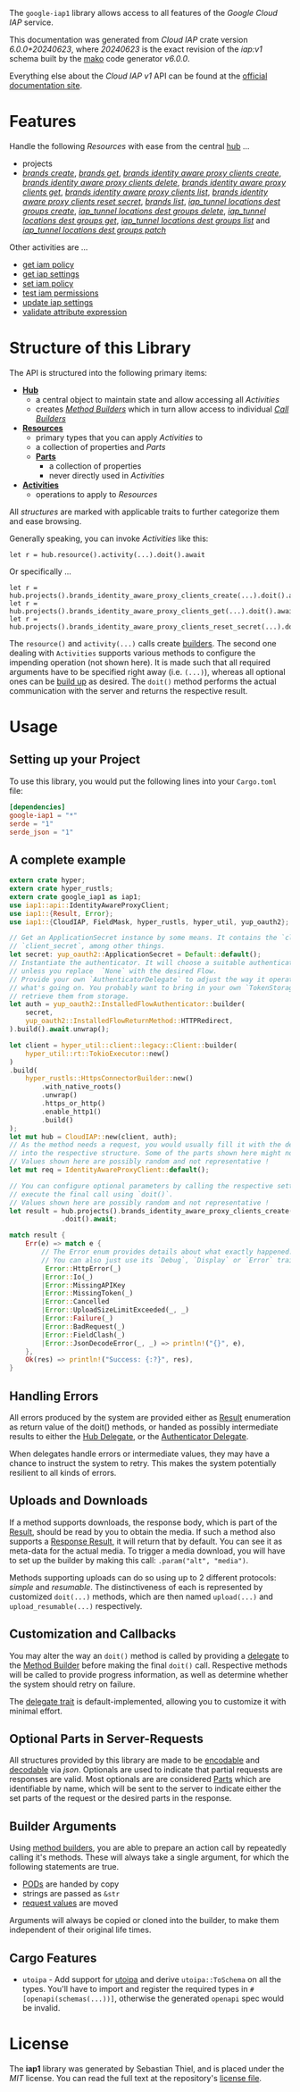 <!---
DO NOT EDIT !
This file was generated automatically from 'src/generator/templates/api/README.md.mako'
DO NOT EDIT !
-->
The `google-iap1` library allows access to all features of the *Google Cloud IAP* service.

This documentation was generated from *Cloud IAP* crate version *6.0.0+20240623*, where *20240623* is the exact revision of the *iap:v1* schema built by the [mako](http://www.makotemplates.org/) code generator *v6.0.0*.

Everything else about the *Cloud IAP* *v1* API can be found at the
[official documentation site](https://cloud.google.com/iap).
# Features

Handle the following *Resources* with ease from the central [hub](https://docs.rs/google-iap1/6.0.0+20240623/google_iap1/CloudIAP) ...

* projects
 * [*brands create*](https://docs.rs/google-iap1/6.0.0+20240623/google_iap1/api::ProjectBrandCreateCall), [*brands get*](https://docs.rs/google-iap1/6.0.0+20240623/google_iap1/api::ProjectBrandGetCall), [*brands identity aware proxy clients create*](https://docs.rs/google-iap1/6.0.0+20240623/google_iap1/api::ProjectBrandIdentityAwareProxyClientCreateCall), [*brands identity aware proxy clients delete*](https://docs.rs/google-iap1/6.0.0+20240623/google_iap1/api::ProjectBrandIdentityAwareProxyClientDeleteCall), [*brands identity aware proxy clients get*](https://docs.rs/google-iap1/6.0.0+20240623/google_iap1/api::ProjectBrandIdentityAwareProxyClientGetCall), [*brands identity aware proxy clients list*](https://docs.rs/google-iap1/6.0.0+20240623/google_iap1/api::ProjectBrandIdentityAwareProxyClientListCall), [*brands identity aware proxy clients reset secret*](https://docs.rs/google-iap1/6.0.0+20240623/google_iap1/api::ProjectBrandIdentityAwareProxyClientResetSecretCall), [*brands list*](https://docs.rs/google-iap1/6.0.0+20240623/google_iap1/api::ProjectBrandListCall), [*iap_tunnel locations dest groups create*](https://docs.rs/google-iap1/6.0.0+20240623/google_iap1/api::ProjectIapTunnelLocationDestGroupCreateCall), [*iap_tunnel locations dest groups delete*](https://docs.rs/google-iap1/6.0.0+20240623/google_iap1/api::ProjectIapTunnelLocationDestGroupDeleteCall), [*iap_tunnel locations dest groups get*](https://docs.rs/google-iap1/6.0.0+20240623/google_iap1/api::ProjectIapTunnelLocationDestGroupGetCall), [*iap_tunnel locations dest groups list*](https://docs.rs/google-iap1/6.0.0+20240623/google_iap1/api::ProjectIapTunnelLocationDestGroupListCall) and [*iap_tunnel locations dest groups patch*](https://docs.rs/google-iap1/6.0.0+20240623/google_iap1/api::ProjectIapTunnelLocationDestGroupPatchCall)

Other activities are ...

* [get iam policy](https://docs.rs/google-iap1/6.0.0+20240623/google_iap1/api::MethodGetIamPolicyCall)
* [get iap settings](https://docs.rs/google-iap1/6.0.0+20240623/google_iap1/api::MethodGetIapSettingCall)
* [set iam policy](https://docs.rs/google-iap1/6.0.0+20240623/google_iap1/api::MethodSetIamPolicyCall)
* [test iam permissions](https://docs.rs/google-iap1/6.0.0+20240623/google_iap1/api::MethodTestIamPermissionCall)
* [update iap settings](https://docs.rs/google-iap1/6.0.0+20240623/google_iap1/api::MethodUpdateIapSettingCall)
* [validate attribute expression](https://docs.rs/google-iap1/6.0.0+20240623/google_iap1/api::MethodValidateAttributeExpressionCall)



# Structure of this Library

The API is structured into the following primary items:

* **[Hub](https://docs.rs/google-iap1/6.0.0+20240623/google_iap1/CloudIAP)**
    * a central object to maintain state and allow accessing all *Activities*
    * creates [*Method Builders*](https://docs.rs/google-iap1/6.0.0+20240623/google_iap1/common::MethodsBuilder) which in turn
      allow access to individual [*Call Builders*](https://docs.rs/google-iap1/6.0.0+20240623/google_iap1/common::CallBuilder)
* **[Resources](https://docs.rs/google-iap1/6.0.0+20240623/google_iap1/common::Resource)**
    * primary types that you can apply *Activities* to
    * a collection of properties and *Parts*
    * **[Parts](https://docs.rs/google-iap1/6.0.0+20240623/google_iap1/common::Part)**
        * a collection of properties
        * never directly used in *Activities*
* **[Activities](https://docs.rs/google-iap1/6.0.0+20240623/google_iap1/common::CallBuilder)**
    * operations to apply to *Resources*

All *structures* are marked with applicable traits to further categorize them and ease browsing.

Generally speaking, you can invoke *Activities* like this:

```Rust,ignore
let r = hub.resource().activity(...).doit().await
```

Or specifically ...

```ignore
let r = hub.projects().brands_identity_aware_proxy_clients_create(...).doit().await
let r = hub.projects().brands_identity_aware_proxy_clients_get(...).doit().await
let r = hub.projects().brands_identity_aware_proxy_clients_reset_secret(...).doit().await
```

The `resource()` and `activity(...)` calls create [builders][builder-pattern]. The second one dealing with `Activities`
supports various methods to configure the impending operation (not shown here). It is made such that all required arguments have to be
specified right away (i.e. `(...)`), whereas all optional ones can be [build up][builder-pattern] as desired.
The `doit()` method performs the actual communication with the server and returns the respective result.

# Usage

## Setting up your Project

To use this library, you would put the following lines into your `Cargo.toml` file:

```toml
[dependencies]
google-iap1 = "*"
serde = "1"
serde_json = "1"
```

## A complete example

```Rust
extern crate hyper;
extern crate hyper_rustls;
extern crate google_iap1 as iap1;
use iap1::api::IdentityAwareProxyClient;
use iap1::{Result, Error};
use iap1::{CloudIAP, FieldMask, hyper_rustls, hyper_util, yup_oauth2};

// Get an ApplicationSecret instance by some means. It contains the `client_id` and
// `client_secret`, among other things.
let secret: yup_oauth2::ApplicationSecret = Default::default();
// Instantiate the authenticator. It will choose a suitable authentication flow for you,
// unless you replace  `None` with the desired Flow.
// Provide your own `AuthenticatorDelegate` to adjust the way it operates and get feedback about
// what's going on. You probably want to bring in your own `TokenStorage` to persist tokens and
// retrieve them from storage.
let auth = yup_oauth2::InstalledFlowAuthenticator::builder(
    secret,
    yup_oauth2::InstalledFlowReturnMethod::HTTPRedirect,
).build().await.unwrap();

let client = hyper_util::client::legacy::Client::builder(
    hyper_util::rt::TokioExecutor::new()
)
.build(
    hyper_rustls::HttpsConnectorBuilder::new()
        .with_native_roots()
        .unwrap()
        .https_or_http()
        .enable_http1()
        .build()
);
let mut hub = CloudIAP::new(client, auth);
// As the method needs a request, you would usually fill it with the desired information
// into the respective structure. Some of the parts shown here might not be applicable !
// Values shown here are possibly random and not representative !
let mut req = IdentityAwareProxyClient::default();

// You can configure optional parameters by calling the respective setters at will, and
// execute the final call using `doit()`.
// Values shown here are possibly random and not representative !
let result = hub.projects().brands_identity_aware_proxy_clients_create(req, "parent")
             .doit().await;

match result {
    Err(e) => match e {
        // The Error enum provides details about what exactly happened.
        // You can also just use its `Debug`, `Display` or `Error` traits
         Error::HttpError(_)
        |Error::Io(_)
        |Error::MissingAPIKey
        |Error::MissingToken(_)
        |Error::Cancelled
        |Error::UploadSizeLimitExceeded(_, _)
        |Error::Failure(_)
        |Error::BadRequest(_)
        |Error::FieldClash(_)
        |Error::JsonDecodeError(_, _) => println!("{}", e),
    },
    Ok(res) => println!("Success: {:?}", res),
}

```
## Handling Errors

All errors produced by the system are provided either as [Result](https://docs.rs/google-iap1/6.0.0+20240623/google_iap1/common::Result) enumeration as return value of
the doit() methods, or handed as possibly intermediate results to either the
[Hub Delegate](https://docs.rs/google-iap1/6.0.0+20240623/google_iap1/common::Delegate), or the [Authenticator Delegate](https://docs.rs/yup-oauth2/*/yup_oauth2/trait.AuthenticatorDelegate.html).

When delegates handle errors or intermediate values, they may have a chance to instruct the system to retry. This
makes the system potentially resilient to all kinds of errors.

## Uploads and Downloads
If a method supports downloads, the response body, which is part of the [Result](https://docs.rs/google-iap1/6.0.0+20240623/google_iap1/common::Result), should be
read by you to obtain the media.
If such a method also supports a [Response Result](https://docs.rs/google-iap1/6.0.0+20240623/google_iap1/common::ResponseResult), it will return that by default.
You can see it as meta-data for the actual media. To trigger a media download, you will have to set up the builder by making
this call: `.param("alt", "media")`.

Methods supporting uploads can do so using up to 2 different protocols:
*simple* and *resumable*. The distinctiveness of each is represented by customized
`doit(...)` methods, which are then named `upload(...)` and `upload_resumable(...)` respectively.

## Customization and Callbacks

You may alter the way an `doit()` method is called by providing a [delegate](https://docs.rs/google-iap1/6.0.0+20240623/google_iap1/common::Delegate) to the
[Method Builder](https://docs.rs/google-iap1/6.0.0+20240623/google_iap1/common::CallBuilder) before making the final `doit()` call.
Respective methods will be called to provide progress information, as well as determine whether the system should
retry on failure.

The [delegate trait](https://docs.rs/google-iap1/6.0.0+20240623/google_iap1/common::Delegate) is default-implemented, allowing you to customize it with minimal effort.

## Optional Parts in Server-Requests

All structures provided by this library are made to be [encodable](https://docs.rs/google-iap1/6.0.0+20240623/google_iap1/common::RequestValue) and
[decodable](https://docs.rs/google-iap1/6.0.0+20240623/google_iap1/common::ResponseResult) via *json*. Optionals are used to indicate that partial requests are responses
are valid.
Most optionals are are considered [Parts](https://docs.rs/google-iap1/6.0.0+20240623/google_iap1/common::Part) which are identifiable by name, which will be sent to
the server to indicate either the set parts of the request or the desired parts in the response.

## Builder Arguments

Using [method builders](https://docs.rs/google-iap1/6.0.0+20240623/google_iap1/common::CallBuilder), you are able to prepare an action call by repeatedly calling it's methods.
These will always take a single argument, for which the following statements are true.

* [PODs][wiki-pod] are handed by copy
* strings are passed as `&str`
* [request values](https://docs.rs/google-iap1/6.0.0+20240623/google_iap1/common::RequestValue) are moved

Arguments will always be copied or cloned into the builder, to make them independent of their original life times.

[wiki-pod]: http://en.wikipedia.org/wiki/Plain_old_data_structure
[builder-pattern]: http://en.wikipedia.org/wiki/Builder_pattern
[google-go-api]: https://github.com/google/google-api-go-client

## Cargo Features

* `utoipa` - Add support for [utoipa](https://crates.io/crates/utoipa) and derive `utoipa::ToSchema` on all
the types. You'll have to import and register the required types in `#[openapi(schemas(...))]`, otherwise the
generated `openapi` spec would be invalid.


# License
The **iap1** library was generated by Sebastian Thiel, and is placed
under the *MIT* license.
You can read the full text at the repository's [license file][repo-license].

[repo-license]: https://github.com/Byron/google-apis-rsblob/main/LICENSE.md

